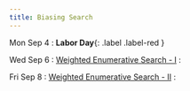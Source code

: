 ```yaml
---
title: Biasing Search
---
```


Mon Sep 4
: **Labor Day**{: .label .label-red }

Wed Sep 6
: [Weighted Enumerative Search - I](../lectures/lecture07-weighted-I.pdf)
  : []()

Fri Sep 8
: [Weighted Enumerative Search - II](../lectures/lecture08-weighted-II.pdf)
  : []()
